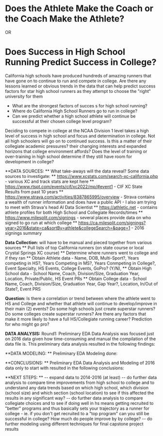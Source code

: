 # Does the Athlete Make the Coach or the Coach Make the Athlete?
OR
# Does Success in High School Running Predict Success in College?

California high schools have produced hundreds of amazing runners that have gone on to continue to run and compete in college.  Are there any lessons learned or obvious trends in the data that can help predict success factors for star high school runners as they attempt to choose the "right" university for them
* What are the strongest factors of succes
s for high school running?
* Where do California High School Runners go to run in college?
* Can we predict whether a high school athlete will continue be successful at their chosen college level program?

Deciding to compete in college at the NCAA Division 1 level takes a high level of success in high school and focus and determination in college.  Not all high schoolers will go on to continued success.  Is this a matter of their collegiate academic pressures? their changing interests and expanded horizons that college environment affords? Does the level of training or over-training in high school determine if they still have room for development in college?  

**DATA SOURCES: ** 
What take-aways will the data reveal? Some data sources to investigate: 
** https://www.xcstats.com/search-xc-california.php - various XC and track stats are kept here
** https://www.rtspt.com/events/cif/xc2022/mp/#event1 - CIF XC State Results from past 10 years
** https://www.strava.com/activities/8387865995/overview - Strava contains a wealth of runner information and does have a public API - I also am trying to meet with Strava's head AI Data Scientist
** https://athletic.net  - contains athlete profiles for both High School and Collegiate Records/times 
** https://www.milesplit.com/signings - several places provide data on who signed to go run at which college
** https://ca.milesplit.com/signings?year=2016&state=ca&sortBy=athlete&collegeSearch=&page=1 - 2016 signings summary

**Data Collection:** will have to be manual and pieced together from various sources
** Pull lists of top California runners (on state course or local Crystal Springs XC course) 
** Determine where runners went to college and if they ran
** Obtain Athlete data - Name, DOB, Multi-Sport?, Years competing in HS?, Years Competing in MS?, Years Conmpeting in College?, Event Specialty, HS Events, College Events, GoPro? (Y/N), 
** Obtain High School data - School Name, Coach, Division/Size, Graduation Year, Location, Private/Public,  HS Event PRs
** Obtain College data - School Name, Coach, Division/Size, Graduation Year, Gap Year?, Location, In/Out of State?, Event PRS

**Question:** Is there a correlation or trend between where the athlete went to HS and College and whether that athlete will continue to develop/improve in their main (2) events? Do some high schools just create superstar runners? Do some colleges create superstar runners? Are there any factors that make it more likely to have a full HS/Collegiate running career? Prediction for who might go pro?

**DATA ANALYSIS:** 
Round1: Preliminary EDA Data Analysis was focused just on 2016 data given how time-consuming and manual the compilation of the data file is.  This preliminary data analysis resulted in the following findings: 



**DATA MODELING: **
Preliminary EDA Modeling done: 


**CONCLUSIONS: **
Preliminary EDA Data Analysis and Modeling of 2016 data only to start with resulted in the following conclusions: 

**NEXT STEPS: ** 
-- expand data to 2014-2016 (at least)
-- do further data analysis to compare time improvements from high school to college and to understand any data trends based on which high school, which division (school size) and which section (school location) to see if this affected the results in any significant way? 
-- do further data analysis to compare collegiate choices and to see if doing well in hs means getting recruited to "better" programs and thus basically sets your trajectory as a runner for college - ie. if you don't get recruited to a "top program" can you still be successful in college? How much do people improve by by college?
-- do further modeling using different techniques for final capstone project results

